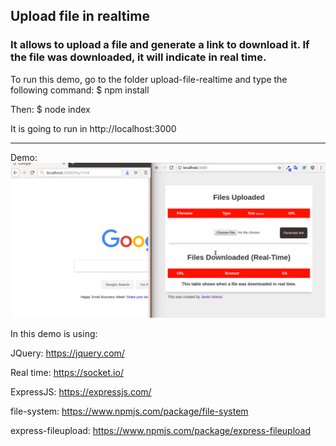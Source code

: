 ## Upload file in realtime

### It allows to upload a file and generate a link to download it. If the file was downloaded, it will indicate in real time.


To run this demo, go to the folder upload-file-realtime and type the following command:
$ npm install

Then:
$ node index

It is going to run in http://localhost:3000

******************************************************************

Demo:
![Alt Text](https://raw.githubusercontent.com/jmchaves/upload-file-realtime/master/files/example.gif)

In this demo is using:

JQuery:
https://jquery.com/

Real time:
https://socket.io/

ExpressJS:
https://expressjs.com/

file-system:
https://www.npmjs.com/package/file-system

express-fileupload:
https://www.npmjs.com/package/express-fileupload



